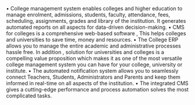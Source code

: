 • College management system enables colleges and higher education to manage enrolment, admissions, students, faculty, attendance, fees, scheduling,
  assignments, grades and library of the institution. It generates automated reports on all aspects for data-driven decision-making.
• CMS for colleges is a comprehensive web-based software , This helps colleges and universities to save time, money and resources.
• The College ERP allows you to manage the entire academic and administrative processes hassle free. In addition , solution for universities and 
  colleges is a compelling value proposition which makes it as one of the most versatile college management system you can have for your college, 
  university or institute.
• The automated notification system allows you to seamlessly connect Teachers, Students, Administrators and Parents and keep them informed in 
  real-time on all aspects of the institution.
• The integrated CMS  gives a cutting-edge performance and process automation solves the most complicated tasks.
